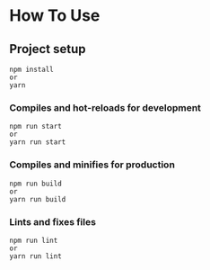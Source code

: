 # How To Use

## Project setup
```
npm install
or
yarn
```

### Compiles and hot-reloads for development
```
npm run start
or
yarn run start
```

### Compiles and minifies for production
```
npm run build
or
yarn run build
```

### Lints and fixes files
```
npm run lint
or
yarn run lint
```

